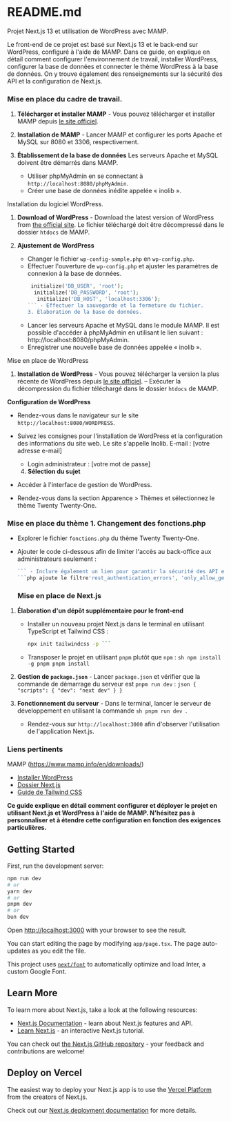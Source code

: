 # README.md

Projet Next.js 13 et utilisation de WordPress avec MAMP.

Le front-end de ce projet est basé sur Next.js 13 et le back-end sur WordPress, configuré à l'aide de MAMP. Dans ce guide, on explique en détail comment configurer l'environnement de travail, installer WordPress, configurer la base de données et connecter le thème WordPress à la base de données. On y trouve également des renseignements sur la sécurité des API et la configuration de Next.js.

### Mise en place du cadre de travail.

1. **Télécharger et installer MAMP** - Vous pouvez télécharger et installer MAMP depuis [le site officiel](https://www.mamp.info/en/downloads/).

2. **Installation de MAMP** - Lancer MAMP et configurer les ports Apache et MySQL sur 8080 et 3306, respectivement.

3. **Établissement de la base de données**
   Les serveurs Apache et MySQL doivent être démarrés dans MAMP.
   - Utiliser phpMyAdmin en se connectant à `http://localhost:8080/phpMyAdmin`.
   - Créer une base de données inédite appelée « inolib ».

Installation du logiciel WordPress.

1. **Download of WordPress** - Download the latest version of WordPress from [the official site](https://wordpress.org/download/).
   Le fichier téléchargé doit être décompressé dans le dossier `htdocs` de MAMP.

2. **Ajustement de WordPress**
   - Changer le fichier `wp-config-sample.php` en `wp-config.php`.
   - Effectuer l'ouverture de `wp-config.php` et ajuster les paramètres de connexion à la base de données.
     ````php initialize('DB_NAME', 'inolib');
      initialize('DB_USER', 'root');
       initialize('DB_PASSWORD', 'root');
        initialize('DB_HOST', 'localhost:3306');
     ``` - Effectuer la sauvegarde et la fermeture du fichier.
     3. Élaboration de la base de données.
     ````
   - Lancer les serveurs Apache et MySQL dans le module MAMP.
     Il est possible d'accéder à phpMyAdmin en utilisant le lien suivant : http://localhost:8080/phpMyAdmin.
   - Enregistrer une nouvelle base de données appelée « inolib ».

Mise en place de WordPress

1. **Installation de WordPress** - Vous pouvez télécharger la version la plus récente de WordPress depuis [le site officiel](https://wordpress.org/uninstall/).
   – Exécuter la décompression du fichier téléchargé dans le dossier `htdocs` de MAMP.

**Configuration de WordPress**

- Rendez-vous dans le navigateur sur le site `http://localhost:8080/WORDPRESS`.
- Suivez les consignes pour l'installation de WordPress et la configuration des informations du site web.
  Le site s'appelle Inolib.
  E-mail : [votre adresse e-mail]

  - Login administrateur : [votre mot de passe]

  4.  **Sélection du sujet**

- Accéder à l'interface de gestion de WordPress.
- Rendez-vous dans la section Apparence > Thèmes et sélectionnez le thème Twenty Twenty-One.

### Mise en place du thème 1. **Changement des fonctions.php**

- Explorer le fichier `fonctions.php` du thème Twenty Twenty-One.
- Ajouter le code ci-dessous afin de limiter l'accès au back-office aux administrateurs seulement :

  ````php ajoute l'action "admin_init", "restrict_admin_avec_redirect" ; fonction restrict_admin_avec_redirect() { if (!current_user_can('administrator') &&!(defined('DOING_AJAX') && DOING_AJAX)) { wp_redirect(home_url()); sortie; }
  ``` - Inclure également un lien pour garantir la sécurité des API en limitant les requêtes GET :
  ```php ajoute le filtre'rest_authentication_errors', 'only_allow_get_requests' avec la fonction only_allow_get_requests (fonction).($résultat) {if ($_SERVER['REQUEST_METHOD']!= "GET")} { return new WP_Error('rest_forbidden', 'Les requêtes GET sont autorisées uniquement', array('status' => 403)); } return $result;
  ````

  ### Mise en place de Next.js

1. **Élaboration d'un dépôt supplémentaire pour le front-end**

   - Installer un nouveau projet Next.js dans le terminal en utilisant TypeScript et Tailwind CSS :
     ````sh npx créer-la-nouvelle-application@actuelle -ts cd [nom-du-projet]
     npx init tailwindcss -p ```
     ````
   - Transposer le projet en utilisant `pnpm` plutôt que `npm` : `sh npm install -g pnpm pnpm install `

2. **Gestion de `package.json`** - Lancer `package.json` et vérifier que la commande de démarrage du serveur est `pnpm run dev` : `json { "scripts": { "dev": "next dev" } } `

3. **Fonctionnement du serveur** - Dans le terminal, lancer le serveur de développement en utilisant la commande `sh pnpm run dev `.
   - Rendez-vous sur `http://localhost:3000` afin d'observer l'utilisation de l'application Next.js.

### Liens pertinents

MAMP (https://www.mamp.info/en/downloads/)

- [Installer WordPress](https://wordpress.org/install/)
- [Dossier Next.js](https://nextjs.org/documentation)
- [Guide de Tailwind CSS](https://tailwindcss.com/guides)

**Ce guide explique en détail comment configurer et déployer le projet en utilisant Next.js et WordPress à l'aide de MAMP. N'hésitez pas à personnaliser et à étendre cette configuration en fonction des exigences particulières.**

## Getting Started

First, run the development server:

```bash
npm run dev
# or
yarn dev
# or
pnpm dev
# or
bun dev
```

Open [http://localhost:3000](http://localhost:3000) with your browser to see the result.

You can start editing the page by modifying `app/page.tsx`. The page auto-updates as you edit the file.

This project uses [`next/font`](https://nextjs.org/docs/basic-features/font-optimization) to automatically optimize and load Inter, a custom Google Font.

## Learn More

To learn more about Next.js, take a look at the following resources:

- [Next.js Documentation](https://nextjs.org/docs) - learn about Next.js features and API.
- [Learn Next.js](https://nextjs.org/learn) - an interactive Next.js tutorial.

You can check out [the Next.js GitHub repository](https://github.com/vercel/next.js/) - your feedback and contributions are welcome!

## Deploy on Vercel

The easiest way to deploy your Next.js app is to use the [Vercel Platform](https://vercel.com/new?utm_medium=default-template&filter=next.js&utm_source=create-next-app&utm_campaign=create-next-app-readme) from the creators of Next.js.

Check out our [Next.js deployment documentation](https://nextjs.org/docs/deployment) for more details.
